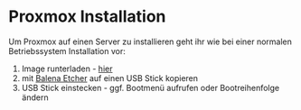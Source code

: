 # Proxmox Installation

Um Proxmox auf einen Server zu installieren geht ihr wie bei einer normalen Betriebssystem Installation vor:

1. Image runterladen  - [hier](https://www.proxmox.com/de/downloads)
2. mit [Balena Etcher](https://www.balena.io/etcher/) auf einen USB Stick kopieren
3. USB Stick einstecken - ggf. Bootmenü aufrufen oder Bootreihenfolge ändern
